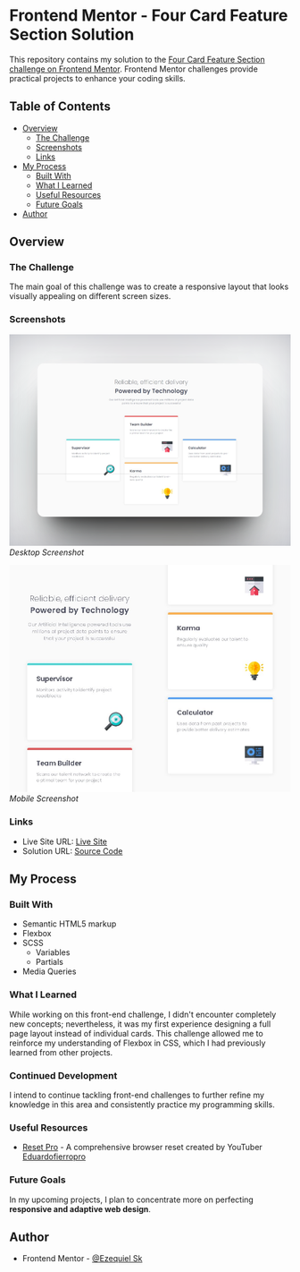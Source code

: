 # Frontend Mentor - Four Card Feature Section Solution

This repository contains my solution to the [Four Card Feature Section challenge on Frontend Mentor](https://www.frontendmentor.io/challenges/four-card-feature-section-weK1eFYK). Frontend Mentor challenges provide practical projects to enhance your coding skills.

## Table of Contents

- [Overview](#overview)
  - [The Challenge](#the-challenge)
  - [Screenshots](#screenshots)
  - [Links](#links)
- [My Process](#my-process)
  - [Built With](#built-with)
  - [What I Learned](#what-i-learned)
  - [Useful Resources](#useful-resources)
  - [Future Goals](#future-goals)
- [Author](#author)

## Overview

### The Challenge

The main goal of this challenge was to create a responsive layout that looks visually appealing on different screen sizes.

### Screenshots

![Desktop Screenshot](./screenshot/desktop-screenshot.png)
*Desktop Screenshot*

![Mobile Screenshot](./screenshot/mobile-Screenshot.jpg)
*Mobile Screenshot*

### Links

- Live Site URL: [Live Site](https://ezequiel-sk.github.io/four-card-feature-section-master/)
- Solution URL: [Source Code](https://github.com/Ezequiel-sk/four-card-feature-section-master)

## My Process

### Built With

- Semantic HTML5 markup
- Flexbox
- SCSS
  - Variables
  - Partials
- Media Queries

### What I Learned

While working on this front-end challenge, I didn't encounter completely new concepts; nevertheless, it was my first experience designing a full page layout instead of individual cards. This challenge allowed me to reinforce my understanding of Flexbox in CSS, which I had previously learned from other projects.

### Continued Development

I intend to continue tackling front-end challenges to further refine my knowledge in this area and consistently practice my programming skills.

### Useful Resources

- [Reset Pro](https://github.com/eduardofierropro/Reset-CSS) - A comprehensive browser reset created by YouTuber [Eduardofierropro](https://www.youtube.com/watch?v=Foieq2jTajE)

### Future Goals

In my upcoming projects, I plan to concentrate more on perfecting **responsive and adaptive web design**.

## Author

- Frontend Mentor - [@Ezequiel Sk](https://www.frontendmentor.io/profile/Leandro-smiak)
